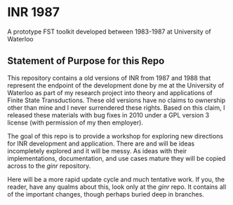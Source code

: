 # INR 1987

A prototype FST toolkit developed between 1983-1987 at University of Waterloo

## Statement of Purpose for this Repo

This repository contains a old versions of INR from 1987 and 1988 that
represent the endpoint of the development done by me at the University
of Waterloo as part of my research project into theory and applications
of Finite State Transductions.
These old versions have no claims to ownership other than mine and I never
surrendered these rights.
Based on this claim, I released these materials with bug fixes in 2010
under a GPL version 3 license (with permission of my then employer).

The goal of this repo is to provide a workshop for exploring new directions
for INR development and application.
There are and will be ideas incompletely explored and it will be messy.
As ideas with their implementations, documentation, and use cases mature
they will be copied across to the *ginr* repository.

Here will be a more rapid update cycle and much tentative work.
If you, the reader, have any qualms about this, look only at the *ginr*
repo.
It contains all of the important changes, though perhaps buried deep in
branches.

